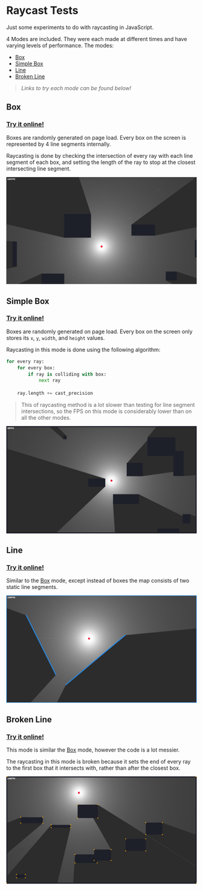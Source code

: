 # Raycast Tests 
Just some experiments to do with raycasting in JavaScript.

4 Modes are included. They were each made at different times and have varying levels of performance.
The modes:
 - [Box](#Box)
 - [Simple Box](#Simple-Box)
 - [Line](#Line)
 - [Broken Line](#Broken-Line)

> *Links to try each mode can be found below!*

## Box
### [Try it online!](https://lebster.xyz/projects/sg/play/Raycast/?mode=box)
Boxes are randomly generated on page load. Every box on the screen is represented by 4 line segments internally.

Raycasting is done by checking the intersection of every ray with each line segment of each box, and setting the length of the ray to stop at the closest intersecting line segment.

![Image](./modes/images/box.png)

## Simple Box
### [Try it online!](https://lebster.xyz/projects/sg/play/Raycast/?mode=sbox)
Boxes are randomly generated on page load. Every box on the screen only stores its `x`, `y`, `width`, and `height` values.

Raycasting in this mode is done using the following algorithm:
```python
for every ray:
    for every box:
        if ray is colliding with box:
            next ray
    
    ray.length += cast_precision
```

> This of raycasting method is a lot slower than testing for line segment intersections, so the FPS on this mode is considerably lower than on all the other modes.

![Image](./modes/images/sbox.png)

## Line
### [Try it online!](https://lebster.xyz/projects/sg/play/Raycast/?mode=line)
Similar to the [Box](#Box) mode, except instead of boxes the map consists of two static line segments.

![Image](./modes/images/line.png)

## Broken Line
### [Try it online!](https://lebster.xyz/projects/sg/play/Raycast/?mode=bline)
This mode is similar the [Box](#Box) mode, however the code is a lot messier.

The raycasting in this mode is broken because it sets the end of every ray to the first box that it intersects with, rather than after the closest box.

![Image](./modes/images/bline.png)
